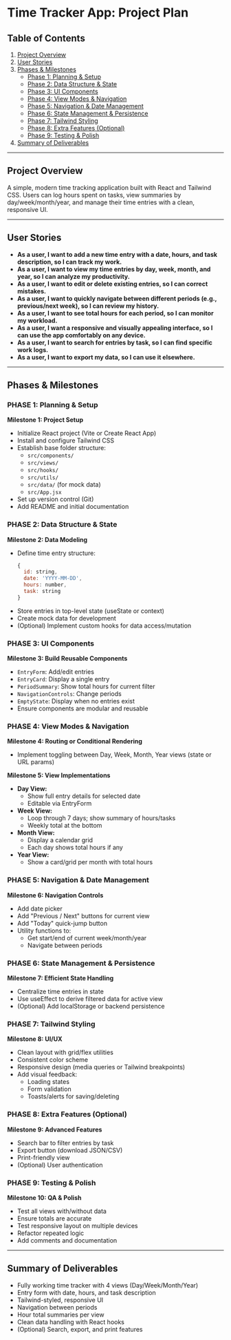 # Time Tracker App: Project Plan

## Table of Contents

1. [Project Overview](#project-overview)
2. [User Stories](#user-stories)
3. [Phases & Milestones](#phases--milestones)
   - [Phase 1: Planning & Setup](#phase-1-planning--setup)
   - [Phase 2: Data Structure & State](#phase-2-data-structure--state)
   - [Phase 3: UI Components](#phase-3-ui-components)
   - [Phase 4: View Modes & Navigation](#phase-4-view-modes--navigation)
   - [Phase 5: Navigation & Date Management](#phase-5-navigation--date-management)
   - [Phase 6: State Management & Persistence](#phase-6-state-management--persistence)
   - [Phase 7: Tailwind Styling](#phase-7-tailwind-styling)
   - [Phase 8: Extra Features (Optional)](#phase-8-extra-features-optional)
   - [Phase 9: Testing & Polish](#phase-9-testing--polish)
4. [Summary of Deliverables](#summary-of-deliverables)

---

## Project Overview

A simple, modern time tracking application built with React and Tailwind CSS. Users can log hours spent on tasks, view summaries by day/week/month/year, and manage their time entries with a clean, responsive UI.

---

## User Stories

- **As a user, I want to add a new time entry with a date, hours, and task description, so I can track my work.**
- **As a user, I want to view my time entries by day, week, month, and year, so I can analyze my productivity.**
- **As a user, I want to edit or delete existing entries, so I can correct mistakes.**
- **As a user, I want to quickly navigate between different periods (e.g., previous/next week), so I can review my history.**
- **As a user, I want to see total hours for each period, so I can monitor my workload.**
- **As a user, I want a responsive and visually appealing interface, so I can use the app comfortably on any device.**
- **As a user, I want to search for entries by task, so I can find specific work logs.**
- **As a user, I want to export my data, so I can use it elsewhere.**

---

## Phases & Milestones

### PHASE 1: Planning & Setup

**Milestone 1: Project Setup**

- Initialize React project (Vite or Create React App)
- Install and configure Tailwind CSS
- Establish base folder structure:
  - `src/components/`
  - `src/views/`
  - `src/hooks/`
  - `src/utils/`
  - `src/data/` (for mock data)
  - `src/App.jsx`
- Set up version control (Git)
- Add README and initial documentation

### PHASE 2: Data Structure & State

**Milestone 2: Data Modeling**

- Define time entry structure:
  ```js
  {
    id: string,
    date: 'YYYY-MM-DD',
    hours: number,
    task: string
  }
  ```
- Store entries in top-level state (useState or context)
- Create mock data for development
- (Optional) Implement custom hooks for data access/mutation

### PHASE 3: UI Components

**Milestone 3: Build Reusable Components**

- `EntryForm`: Add/edit entries
- `EntryCard`: Display a single entry
- `PeriodSummary`: Show total hours for current filter
- `NavigationControls`: Change periods
- `EmptyState`: Display when no entries exist
- Ensure components are modular and reusable

### PHASE 4: View Modes & Navigation

**Milestone 4: Routing or Conditional Rendering**

- Implement toggling between Day, Week, Month, Year views (state or URL params)

**Milestone 5: View Implementations**

- **Day View:**
  - Show full entry details for selected date
  - Editable via EntryForm
- **Week View:**
  - Loop through 7 days; show summary of hours/tasks
  - Weekly total at the bottom
- **Month View:**
  - Display a calendar grid
  - Each day shows total hours if any
- **Year View:**
  - Show a card/grid per month with total hours

### PHASE 5: Navigation & Date Management

**Milestone 6: Navigation Controls**

- Add date picker
- Add "Previous / Next" buttons for current view
- Add "Today" quick-jump button
- Utility functions to:
  - Get start/end of current week/month/year
  - Navigate between periods

### PHASE 6: State Management & Persistence

**Milestone 7: Efficient State Handling**

- Centralize time entries in state
- Use useEffect to derive filtered data for active view
- (Optional) Add localStorage or backend persistence

### PHASE 7: Tailwind Styling

**Milestone 8: UI/UX**

- Clean layout with grid/flex utilities
- Consistent color scheme
- Responsive design (media queries or Tailwind breakpoints)
- Add visual feedback:
  - Loading states
  - Form validation
  - Toasts/alerts for saving/deleting

### PHASE 8: Extra Features (Optional)

**Milestone 9: Advanced Features**

- Search bar to filter entries by task
- Export button (download JSON/CSV)
- Print-friendly view
- (Optional) User authentication

### PHASE 9: Testing & Polish

**Milestone 10: QA & Polish**

- Test all views with/without data
- Ensure totals are accurate
- Test responsive layout on multiple devices
- Refactor repeated logic
- Add comments and documentation

---

## Summary of Deliverables

- Fully working time tracker with 4 views (Day/Week/Month/Year)
- Entry form with date, hours, and task description
- Tailwind-styled, responsive UI
- Navigation between periods
- Hour total summaries per view
- Clean data handling with React hooks
- (Optional) Search, export, and print features
